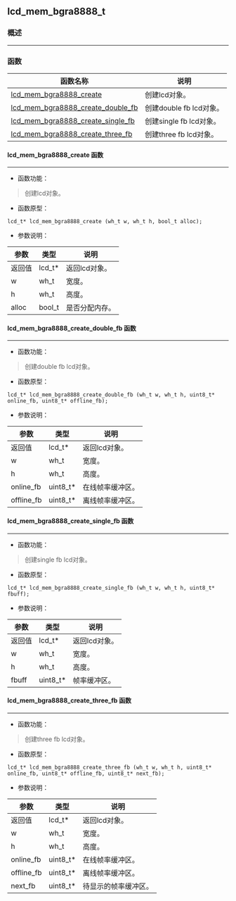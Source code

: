 ## lcd\_mem\_bgra8888\_t
### 概述

----------------------------------
### 函数
<p id="lcd_mem_bgra8888_t_methods">

| 函数名称 | 说明 | 
| -------- | ------------ | 
| <a href="#lcd_mem_bgra8888_t_lcd_mem_bgra8888_create">lcd\_mem\_bgra8888\_create</a> | 创建lcd对象。 |
| <a href="#lcd_mem_bgra8888_t_lcd_mem_bgra8888_create_double_fb">lcd\_mem\_bgra8888\_create\_double\_fb</a> | 创建double fb lcd对象。 |
| <a href="#lcd_mem_bgra8888_t_lcd_mem_bgra8888_create_single_fb">lcd\_mem\_bgra8888\_create\_single\_fb</a> | 创建single fb lcd对象。 |
| <a href="#lcd_mem_bgra8888_t_lcd_mem_bgra8888_create_three_fb">lcd\_mem\_bgra8888\_create\_three\_fb</a> | 创建three fb lcd对象。 |
#### lcd\_mem\_bgra8888\_create 函数
-----------------------

* 函数功能：

> <p id="lcd_mem_bgra8888_t_lcd_mem_bgra8888_create">创建lcd对象。

* 函数原型：

```
lcd_t* lcd_mem_bgra8888_create (wh_t w, wh_t h, bool_t alloc);
```

* 参数说明：

| 参数 | 类型 | 说明 |
| -------- | ----- | --------- |
| 返回值 | lcd\_t* | 返回lcd对象。 |
| w | wh\_t | 宽度。 |
| h | wh\_t | 高度。 |
| alloc | bool\_t | 是否分配内存。 |
#### lcd\_mem\_bgra8888\_create\_double\_fb 函数
-----------------------

* 函数功能：

> <p id="lcd_mem_bgra8888_t_lcd_mem_bgra8888_create_double_fb">创建double fb lcd对象。

* 函数原型：

```
lcd_t* lcd_mem_bgra8888_create_double_fb (wh_t w, wh_t h, uint8_t* online_fb, uint8_t* offline_fb);
```

* 参数说明：

| 参数 | 类型 | 说明 |
| -------- | ----- | --------- |
| 返回值 | lcd\_t* | 返回lcd对象。 |
| w | wh\_t | 宽度。 |
| h | wh\_t | 高度。 |
| online\_fb | uint8\_t* | 在线帧率缓冲区。 |
| offline\_fb | uint8\_t* | 离线帧率缓冲区。 |
#### lcd\_mem\_bgra8888\_create\_single\_fb 函数
-----------------------

* 函数功能：

> <p id="lcd_mem_bgra8888_t_lcd_mem_bgra8888_create_single_fb">创建single fb lcd对象。

* 函数原型：

```
lcd_t* lcd_mem_bgra8888_create_single_fb (wh_t w, wh_t h, uint8_t* fbuff);
```

* 参数说明：

| 参数 | 类型 | 说明 |
| -------- | ----- | --------- |
| 返回值 | lcd\_t* | 返回lcd对象。 |
| w | wh\_t | 宽度。 |
| h | wh\_t | 高度。 |
| fbuff | uint8\_t* | 帧率缓冲区。 |
#### lcd\_mem\_bgra8888\_create\_three\_fb 函数
-----------------------

* 函数功能：

> <p id="lcd_mem_bgra8888_t_lcd_mem_bgra8888_create_three_fb">创建three fb lcd对象。

* 函数原型：

```
lcd_t* lcd_mem_bgra8888_create_three_fb (wh_t w, wh_t h, uint8_t* online_fb, uint8_t* offline_fb, uint8_t* next_fb);
```

* 参数说明：

| 参数 | 类型 | 说明 |
| -------- | ----- | --------- |
| 返回值 | lcd\_t* | 返回lcd对象。 |
| w | wh\_t | 宽度。 |
| h | wh\_t | 高度。 |
| online\_fb | uint8\_t* | 在线帧率缓冲区。 |
| offline\_fb | uint8\_t* | 离线帧率缓冲区。 |
| next\_fb | uint8\_t* | 待显示的帧率缓冲区。 |
